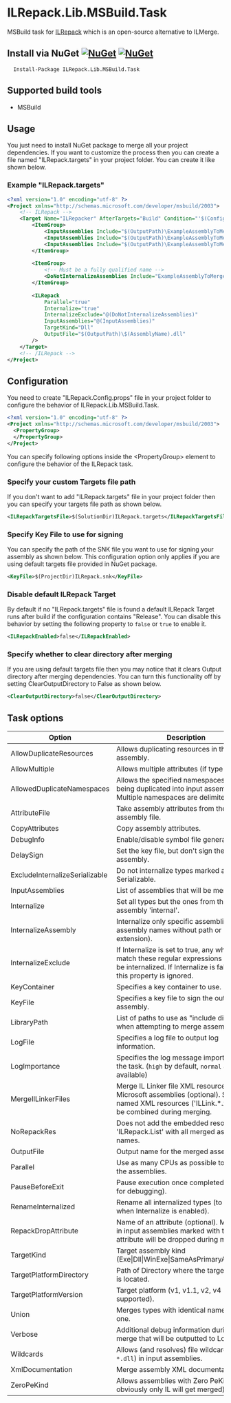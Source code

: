 # ILRepack.Lib.MSBuild.Task

MSBuild task for [ILRepack](https://github.com/gluck/il-repack) which is an open-source alternative to ILMerge.

## Install via NuGet [![NuGet](https://img.shields.io/nuget/v/ILRepack.Lib.MSBuild.Task.svg)](https://www.nuget.org/packages/ILRepack.Lib.MSBuild.Task/) [![NuGet](https://img.shields.io/nuget/dt/ILRepack.Lib.MSBuild.Task.svg)](https://www.nuget.org/packages/ILRepack.Lib.MSBuild.Task/)

      Install-Package ILRepack.Lib.MSBuild.Task

## Supported build tools

* MSBuild

## Usage

You just need to install NuGet package to merge all your project dependencies. If you want to customize the process then
you can create a file named "ILRepack.targets" in your project folder. You can create it like shown below.

### Example "ILRepack.targets"

```xml
<?xml version="1.0" encoding="utf-8" ?>
<Project xmlns="http://schemas.microsoft.com/developer/msbuild/2003">
    <!-- ILRepack -->
    <Target Name="ILRepacker" AfterTargets="Build" Condition="'$(Configuration)' == 'Release'">
        <ItemGroup>
            <InputAssemblies Include="$(OutputPath)\ExampleAssemblyToMerge1.dll" />
            <InputAssemblies Include="$(OutputPath)\ExampleAssemblyToMerge2.dll" />
            <InputAssemblies Include="$(OutputPath)\ExampleAssemblyToMerge3.dll" />
        </ItemGroup>
    
        <ItemGroup>
            <!-- Must be a fully qualified name -->
            <DoNotInternalizeAssemblies Include="ExampleAssemblyToMerge3" />
        </ItemGroup>
    
        <ILRepack
            Parallel="true"
            Internalize="true"
            InternalizeExclude="@(DoNotInternalizeAssemblies)"
            InputAssemblies="@(InputAssemblies)"
            TargetKind="Dll"
            OutputFile="$(OutputPath)\$(AssemblyName).dll"
        />
    </Target>
    <!-- /ILRepack -->
</Project>
```

## Configuration

You need to create "ILRepack.Config.props" file in your project folder to configure the behavior of
ILRepack.Lib.MSBuild.Task.

```xml
<?xml version="1.0" encoding="utf-8" ?>
<Project xmlns="http://schemas.microsoft.com/developer/msbuild/2003">
  <PropertyGroup>
  </PropertyGroup>
</Project>
```

You can specify following options inside the &lt;PropertyGroup&gt; element to configure the behavior of the ILRepack
task.

### Specify your custom Targets file path

If you don't want to add "ILRepack.targets" file in your project folder then you can specify your targets file path as
shown below.

```xml
<ILRepackTargetsFile>$(SolutionDir)ILRepack.targets</ILRepackTargetsFile>
```

### Specify Key File to use for signing

You can specify the path of the SNK file you want to use for signing your assembly as shown below. This configuration
option only applies if you are using default targets file provided in NuGet package.

```xml
<KeyFile>$(ProjectDir)ILRepack.snk</KeyFile>
```

### Disable default ILRepack Target

By default if no "ILRepack.targets" file is found a default ILRepack Target runs after build if the configuration contains "Release".
You can disable this behavior by setting the following property to `false` or `true` to enable it.

```xml
<ILRepackEnabled>false</ILRepackEnabled>
```

### Specify whether to clear directory after merging

If you are using default targets file then you may notice that it clears Output directory after merging dependencies.
You can turn this functionality off by setting ClearOutputDirectory to False as shown below.

```xml
<ClearOutputDirectory>false</ClearOutputDirectory>
```

## Task options

| Option                         | Description                                                                                                                                                |
|--------------------------------|------------------------------------------------------------------------------------------------------------------------------------------------------------|
| AllowDuplicateResources        | Allows duplicating resources in the output assembly.                                                                                                       |
| AllowMultiple                  | Allows multiple attributes (if type allows).                                                                                                               |
| AllowedDuplicateNamespaces     | Allows the specified namespaces from being duplicated into input assemblies. Multiple namespaces are delimited by ",".                                     |
| AttributeFile                  | Take assembly attributes from the given assembly file.                                                                                                     |
| CopyAttributes                 | Copy assembly attributes.                                                                                                                                  |
| DebugInfo                      | Enable/disable symbol file generation.                                                                                                                     |
| DelaySign                      | Set the key file, but don't sign the assembly.                                                                                                             |
| ExcludeInternalizeSerializable | Do not internalize types marked as Serializable.                                                                                                           |
| InputAssemblies                | List of assemblies that will be merged.                                                                                                                    |
| Internalize                    | Set all types but the ones from the first assembly 'internal'.                                                                                             |
| InternalizeAssembly            | Internalize only specific assemblies (list of assembly names without path or extension).                                                                   |
| InternalizeExclude             | If Internalize is set to true, any which match these regular expressions will not be internalized. If Internalize is false, then this property is ignored. |
| KeyContainer                   | Specifies a key container to use.                                                                                                                          |
| KeyFile                        | Specifies a key file to sign the output assembly.                                                                                                          |
| LibraryPath                    | List of paths to use as "include directories" when attempting to merge assemblies.                                                                         |
| LogFile                        | Specifies a log file to output log information.                                                                                                            |
| LogImportance                  | Specifies the log message importance in the task. (`high` by default, `normal` and `low` available)                                                        | 
| MergeIlLinkerFiles             | Merge IL Linker file XML resources from Microsoft assemblies (optional). Same-named XML resources ('ILLink.*.xml') will be combined during merging.        |
| NoRepackRes                    | Does not add the embedded resource 'ILRepack.List' with all merged assembly names.                                                                         |
| OutputFile                     | Output name for the merged assembly.                                                                                                                       |
| Parallel                       | Use as many CPUs as possible to merge the assemblies.                                                                                                      |
| PauseBeforeExit                | Pause execution once completed (good for debugging).                                                                                                       |
| RenameInternalized             | Rename all internalized types (to be used when Internalize is enabled).                                                                                    |
| RepackDropAttribute            | Name of an attribute (optional). Members in input assemblies marked with this attribute will be dropped during merging.                                    |
| TargetKind                     | Target assembly kind (Exe\|Dll\|WinExe\|SameAsPrimaryAssembly)                                                                                             |
| TargetPlatformDirectory        | Path of Directory where the target platform is located.                                                                                                    |
| TargetPlatformVersion          | Target platform (v1, v1.1, v2, v4 supported).                                                                                                              |
| Union                          | Merges types with identical names into one.                                                                                                                |
| Verbose                        | Additional debug information during the merge that will be outputted to LogFile.                                                                           |
| Wildcards                      | Allows (and resolves) file wildcards (e.g., `*.dll`) in input assemblies.                                                                                  |
| XmlDocumentation               | Merge assembly XML documentation.                                                                                                                          |
| ZeroPeKind                     | Allows assemblies with Zero PeKind (but obviously only IL will get merged).                                                                                |
